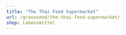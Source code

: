 ```yaml
---
title: "The Thai Food Supermarket"
url: /gravesend/the-thai-food-supermarket/
shop: Lebensmittel
---
```

